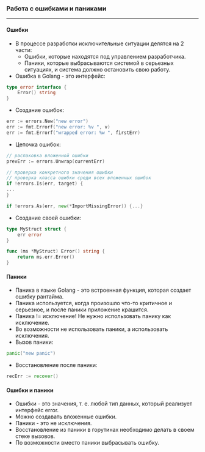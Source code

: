 ### Работа с ошибками и паниками

---

#### Ошибки

* В процессе разработки исключительные ситуации делятся на 2 части:
    * Ошибки, которые находятся под управлением разработчика.
    * Паники, которые выбрасываются системой в серьезных ситуациях, и система должно остановить свою работу.
* Ошибка в Golang - это интерфейс:

```go
type error interface {
    Error() string
} 
```

* Создание ошибок:

```go
err := errors.New("new error")
err := fmt.Errorf("new error: %v ", v)
err := fmt.Errorf("wrapped error: %w ", firstErr)
```

* Цепочка ошибок:

```go
// распаковка вложенной ошибки
prevErr := errors.Unwrap(currentErr)

// проверка конкретного значения ошибки
// проверка класса ошибки среди всех вложенных ошибок
if !errors.Is(err, target) {
...
}

if !errors.As(err, new(*ImportMissingError)) {...}
```

* Создание своей ошибки:

```go
type MyStruct struct {
    err error
}

func (ms *MyStruct) Error() string {
    return ms.err.Error()
}
```

#### Паники

* Паника в языке Golang - это встроенная функция, которая создает ошибку рантайма.
* Паника используется, когда произошло что-то критичное и серьезное, и после паники приложение крашится.
* Паника != исключение! Не нужно использовать панику как исключение.
* Во возможности не использовать паники, а использовать исключения.
* Вызов паники:

```go
panic("new panic")
```

* Восстановление после паники:

```go
recErr := recover()
```

#### Ошибки и паники

* Ошибки - это значения, т. е. любой тип данных, который реализует интерфейс error.
* Можно создавать вложенные ошибки.
* Паники - это не исключения.
* Восстановление из паники в горутинах необходимо делать в своем стеке вызовов.
* По возможности вместо паники выбрасывать ошибку.
